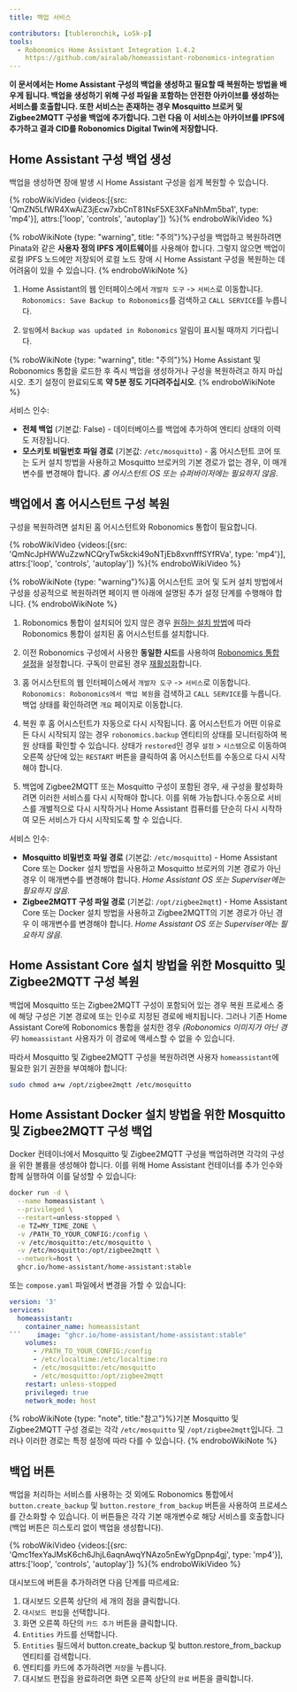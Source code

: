 ```yaml
---
title: 백업 서비스

contributors: [tubleronchik, LoSk-p]
tools:
  - Robonomics Home Assistant Integration 1.4.2
    https://github.com/airalab/homeassistant-robonomics-integration
---
```


**이 문서에서는 Home Assistant 구성의 백업을 생성하고 필요할 때 복원하는 방법을 배우게 됩니다. 백업을 생성하기 위해 구성 파일을 포함하는 안전한 아카이브를 생성하는 서비스를 호출합니다. 또한 서비스는 존재하는 경우 Mosquitto 브로커 및 Zigbee2MQTT 구성을 백업에 추가합니다. 그런 다음 이 서비스는 아카이브를 IPFS에 추가하고 결과 CID를 Robonomics Digital Twin에 저장합니다.**
## Home Assistant 구성 백업 생성

백업을 생성하면 장애 발생 시 Home Assistant 구성을 쉽게 복원할 수 있습니다.

{% roboWikiVideo {videos:[{src: 'QmZN5LfWR4XwAiZ3jEcw7xbCnT81NsF5XE3XFaNhMm5ba1', type: 'mp4'}], attrs:['loop', 'controls', 'autoplay']} %}{% endroboWikiVideo %}

{% roboWikiNote {type: "warning", title: "주의"}%}구성을 백업하고 복원하려면 Pinata와 같은 **사용자 정의 IPFS 게이트웨이**를 사용해야 합니다. 그렇지 않으면 백업이 로컬 IPFS 노드에만 저장되어 로컬 노드 장애 시 Home Assistant 구성을 복원하는 데 어려움이 있을 수 있습니다.
{% endroboWikiNote %}

1. Home Assistant의 웹 인터페이스에서 `개발자 도구` -> `서비스`로 이동합니다. `Robonomics: Save Backup to Robonomics`를 검색하고 `CALL SERVICE`를 누릅니다.

2. `알림`에서 `Backup was updated in Robonomics` 알림이 표시될 때까지 기다립니다.


{% roboWikiNote {type: "warning", title: "주의"}%} Home Assistant 및 Robonomics 통합을 로드한 후 즉시 백업을 생성하거나 구성을 복원하려고 하지 마십시오. 초기 설정이 완료되도록 **약 5분 정도 기다려주십시오**. {% endroboWikiNote %}

서비스 인수:
- **전체 백업** (기본값: False) - 데이터베이스를 백업에 추가하여 엔티티 상태의 이력도 저장됩니다.
- **모스키토 비밀번호 파일 경로** (기본값: `/etc/mosquitto`) - 홈 어시스턴트 코어 또는 도커 설치 방법을 사용하고 Mosquitto 브로커의 기본 경로가 없는 경우, 이 매개 변수를 변경해야 합니다. *홈 어시스턴트 OS 또는 슈퍼바이저에는 필요하지 않음*.

## 백업에서 홈 어시스턴트 구성 복원

구성을 복원하려면 설치된 홈 어시스턴트와 Robonomics 통합이 필요합니다.

{% roboWikiVideo {videos:[{src: 'QmNcJpHWWuZzwNCQryTw5kcki49oNTjEb8xvnfffSYfRVa', type: 'mp4'}], attrs:['loop', 'controls', 'autoplay']} %}{% endroboWikiVideo %}

{% roboWikiNote {type: "warning"}%}홈 어시스턴트 코어 및 도커 설치 방법에서 구성을 성공적으로 복원하려면 페이지 맨 아래에 설명된 추가 설정 단계를 수행해야 합니다.
{% endroboWikiNote %}

1. Robonomics 통합이 설치되어 있지 않은 경우 [원하는 설치 방법](https://wiki.robonomics.network/docs/robonomics-smart-home-overview/#start-here-your-smart-home)에 따라 Robonomics 통합이 설치된 홈 어시스턴트를 설치합니다.

2. 이전 Robonomics 구성에서 사용한 **동일한 시드**를 사용하여 [Robonomics 통합 설정](https://wiki.robonomics.network/docs/robonomics-hass-integration)을 설정합니다. 구독이 만료된 경우 [재활성화](https://wiki.robonomics.network/docs/sub-activate)합니다.

3. 홈 어시스턴트의 웹 인터페이스에서 `개발자 도구` -> `서비스`로 이동합니다. `Robonomics: Robonomics에서 백업 복원`을 검색하고 `CALL SERVICE`를 누릅니다. 백업 상태를 확인하려면 `개요` 페이지로 이동합니다.

4. 복원 후 홈 어시스턴트가 자동으로 다시 시작됩니다. 홈 어시스턴트가 어떤 이유로든 다시 시작되지 않는 경우 `robonomics.backup` 엔티티의 상태를 모니터링하여 복원 상태를 확인할 수 있습니다. 상태가 `restored`인 경우 `설정` > `시스템`으로 이동하여 오른쪽 상단에 있는 `RESTART` 버튼을 클릭하여 홈 어시스턴트를 수동으로 다시 시작해야 합니다.

5. 백업에 Zigbee2MQTT 또는 Mosquitto 구성이 포함된 경우, 새 구성을 활성화하려면 이러한 서비스를 다시 시작해야 합니다. 이를 위해 가능합니다.수동으로 서비스를 개별적으로 다시 시작하거나 Home Assistant 컴퓨터를 단순히 다시 시작하여 모든 서비스가 다시 시작되도록 할 수 있습니다.

서비스 인수:
- **Mosquitto 비밀번호 파일 경로** (기본값: `/etc/mosquitto`) - Home Assistant Core 또는 Docker 설치 방법을 사용하고 Mosquitto 브로커의 기본 경로가 아닌 경우 이 매개변수를 변경해야 합니다. *Home Assistant OS 또는 Superviser에는 필요하지 않음*.
- **Zigbee2MQTT 구성 파일 경로** (기본값: `/opt/zigbee2mqtt`) - Home Assistant Core 또는 Docker 설치 방법을 사용하고 Zigbee2MQTT의 기본 경로가 아닌 경우 이 매개변수를 변경해야 합니다. *Home Assistant OS 또는 Superviser에는 필요하지 않음*.

## Home Assistant Core 설치 방법을 위한 Mosquitto 및 Zigbee2MQTT 구성 복원

백업에 Mosquitto 또는 Zigbee2MQTT 구성이 포함되어 있는 경우 복원 프로세스 중에 해당 구성은 기본 경로에 또는 인수로 지정된 경로에 배치됩니다. 그러나 기존 Home Assistant Core에 Robonomics 통합을 설치한 경우 *(Robonomics 이미지가 아닌 경우)* `homeassistant` 사용자가 이 경로에 액세스할 수 없을 수 있습니다.

따라서 Mosquitto 및 Zigbee2MQTT 구성을 복원하려면 사용자 `homeassistant`에 필요한 읽기 권한을 부여해야 합니다:

```bash
sudo chmod a+w /opt/zigbee2mqtt /etc/mosquitto
```

## Home Assistant Docker 설치 방법을 위한 Mosquitto 및 Zigbee2MQTT 구성 백업

Docker 컨테이너에서 Mosquitto 및 Zigbee2MQTT 구성을 백업하려면 각각의 구성을 위한 볼륨을 생성해야 합니다. 이를 위해 Home Assistant 컨테이너를 추가 인수와 함께 실행하여 이를 달성할 수 있습니다:

```bash
docker run -d \
  --name homeassistant \
  --privileged \
  --restart=unless-stopped \
  -e TZ=MY_TIME_ZONE \
  -v /PATH_TO_YOUR_CONFIG:/config \
  -v /etc/mosquitto:/etc/mosquitto \
  -v /etc/mosquitto:/opt/zigbee2mqtt \
  --network=host \
  ghcr.io/home-assistant/home-assistant:stable
```

또는 `compose.yaml` 파일에서 변경을 가할 수 있습니다:

```yaml
version: '3'
services:
  homeassistant:
    container_name: homeassistant
```    image: "ghcr.io/home-assistant/home-assistant:stable"
    volumes:
      - /PATH_TO_YOUR_CONFIG:/config
      - /etc/localtime:/etc/localtime:ro
      - /etc/mosquitto:/etc/mosquitto
      - /etc/mosquitto:/opt/zigbee2mqtt
    restart: unless-stopped
    privileged: true
    network_mode: host
```

{% roboWikiNote {type: "note", title:"참고"}%}기본 Mosquitto 및 Zigbee2MQTT 구성 경로는 각각 `/etc/mosquitto` 및 `/opt/zigbee2mqtt`입니다. 그러나 이러한 경로는 특정 설정에 따라 다를 수 있습니다.
{% endroboWikiNote %}

## 백업 버튼

백업을 처리하는 서비스를 사용하는 것 외에도 Robonomics 통합에서 `button.create_backup` 및 `button.restore_from_backup` 버튼을 사용하여 프로세스를 간소화할 수 있습니다. 이 버튼들은 각각 기본 매개변수로 해당 서비스를 호출합니다 (백업 버튼은 히스토리 없이 백업을 생성합니다).

{% roboWikiVideo {videos:[{src: 'Qmc1fexYaJMsK6ch6JhjL6aqnAwqYNAzo5nEwYgDpnp4gj', type: 'mp4'}], attrs:['loop', 'controls', 'autoplay']} %}{% endroboWikiVideo %}

대시보드에 버튼을 추가하려면 다음 단계를 따르세요:

1. 대시보드 오른쪽 상단의 세 개의 점을 클릭합니다.
2. `대시보드 편집`을 선택합니다.
3. 화면 오른쪽 하단의 `카드 추가` 버튼을 클릭합니다.
4. `Entities` 카드를 선택합니다.
5. `Entities` 필드에서 button.create_backup 및 button.restore_from_backup 엔티티를 검색합니다.
6. 엔티티를 카드에 추가하려면 `저장`을 누릅니다.
7. 대시보드 편집을 완료하려면 화면 오른쪽 상단의 `완료` 버튼을 클릭합니다.